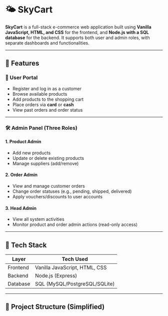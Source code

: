 # 🌤️ SkyCart

**SkyCart** is a full-stack e-commerce web application built using **Vanilla JavaScript, HTML, and CSS** for the frontend, and **Node.js with a SQL database** for the backend. It supports both user and admin roles, with separate dashboards and functionalities.

---

## 🚀 Features

### 👤 User Portal
- Register and log in as a customer
- Browse available products
- Add products to the shopping cart
- Place orders via **card** or **cash**
- View past orders and order status

---

### 🛠️ Admin Panel (Three Roles)

#### 1. **Product Admin**
- Add new products
- Update or delete existing products
- Manage suppliers (add/remove)

#### 2. **Order Admin**
- View and manage customer orders
- Change order statuses (e.g., pending, shipped, delivered)
- Apply vouchers/discounts to user accounts

#### 3. **Head Admin**
- View all system activities
- Monitor product and order admin actions (read-only access)

---

## 🧰 Tech Stack

| Layer        | Tech Used               |
|--------------|-------------------------|
| Frontend     | Vanilla JavaScript, HTML, CSS |
| Backend      | Node.js (Express)       |
| Database     | SQL (MySQL/PostgreSQL/SQLite) |

---

## 📁 Project Structure (Simplified)
